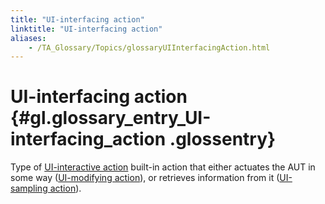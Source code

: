 ```yaml
--- 
title: "UI-interfacing action"
linktitle: "UI-interfacing action"
aliases: 
    - /TA_Glossary/Topics/glossaryUIInterfacingAction.html
---
```

# UI-interfacing action {#gl.glossary_entry_UI-interfacing_action .glossentry}

Type of [UI-interactive action](glossaryUIInteractiveAction.html) built-in action that either actuates the AUT in some way \([UI-modifying action](glossaryUIModifyingAction.html)\), or retrieves information from it \([UI-sampling action](glossaryUISampling.html)\).

